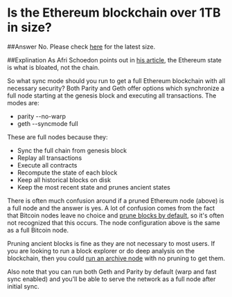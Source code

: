 # Is the Ethereum blockchain over 1TB in size?

##Answer
No. Please check [here](http://didtheethereumblockchainreach1tbyet.5chdn.co/) for the latest size.

##Explination
As Afri Schoedon points out in [his article](https://dev.to/5chdn/the-ethereum-blockchain-size-will-not-exceed-1tb-anytime-soon-58a), the Ethereum state is what is bloated, not the chain.

So what sync mode should you run to get a full Ethereum blockchain with all necessary security? Both Parity and Geth offer options which synchronize a full node starting at the genesis block and executing all transactions. The modes are:

* parity --no-warp
* geth --syncmode full

These are full nodes because they:

* Sync the full chain from genesis block
* Replay all transactions
* Execute all contracts
* Recompute the state of each block
* Keep all historical blocks on disk
* Keep the most recent state and prunes ancient states

There is often much confusion around if a pruned Ethereum node (above) is a full node and the answer is yes. A lot of confusion comes from the fact that Bitcoin nodes leave no choice and [prune blocks by default](https://bitcoin.stackexchange.com/questions/37496/how-can-i-run-bitcoind-in-pruning-mode/37497#37497), so it's often not recognized that this occurs. The node configuration above is the same as a full Bitcoin node.

Pruning ancient blocks is fine as they are not necessary to most users. If you are looking to run a block explorer or do deep analysis on the blockchain, then you could [run an archive node](https://docs.ethhub.io/using-ethereum/running-an-ethereum-node#archive-nodes) with no pruning to get them. 

Also note that you can run both Geth and Parity by default (warp and fast sync enabled) and you'll be able to serve the network as a full node after initial sync.